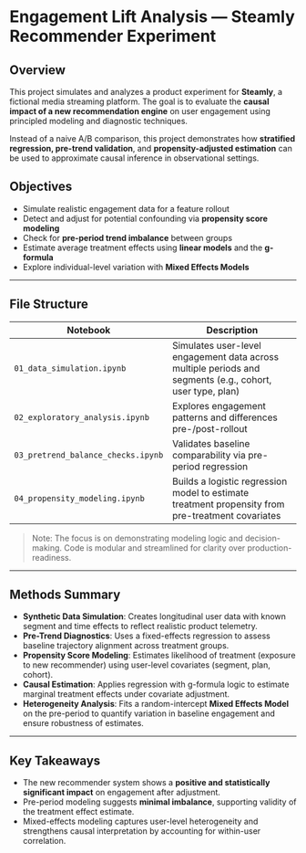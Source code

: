 # Engagement Lift Analysis — Steamly Recommender Experiment

## Overview

This project simulates and analyzes a product experiment for **Steamly**, a fictional media streaming platform. The goal is to evaluate the **causal impact of a new recommendation engine** on user engagement using principled modeling and diagnostic techniques.

Instead of a naive A/B comparison, this project demonstrates how **stratified regression, pre-trend validation**, and **propensity-adjusted estimation** can be used to approximate causal inference in observational settings.

## Objectives

- Simulate realistic engagement data for a feature rollout
- Detect and adjust for potential confounding via **propensity score modeling**
- Check for **pre-period trend imbalance** between groups
- Estimate average treatment effects using **linear models** and the **g-formula**
- Explore individual-level variation with **Mixed Effects Models**

---

## File Structure

| Notebook | Description |
|----------|-------------|
| `01_data_simulation.ipynb` | Simulates user-level engagement data across multiple periods and segments (e.g., cohort, user type, plan) |
| `02_exploratory_analysis.ipynb` | Explores engagement patterns and differences pre-/post-rollout |
| `03_pretrend_balance_checks.ipynb` | Validates baseline comparability via pre-period regression |
| `04_propensity_modeling.ipynb` | Builds a logistic regression model to estimate treatment propensity from pre-treatment covariates |

> Note: The focus is on demonstrating modeling logic and decision-making. Code is modular and streamlined for clarity over production-readiness.

---

## Methods Summary

- **Synthetic Data Simulation**: Creates longitudinal user data with known segment and time effects to reflect realistic product telemetry.
- **Pre-Trend Diagnostics**: Uses a fixed-effects regression to assess baseline trajectory alignment across treatment groups.
- **Propensity Score Modeling**: Estimates likelihood of treatment (exposure to new recommender) using user-level covariates (segment, plan, cohort).
- **Causal Estimation**: Applies regression with g-formula logic to estimate marginal treatment effects under covariate adjustment.
- **Heterogeneity Analysis**: Fits a random-intercept **Mixed Effects Model** on the pre-period to quantify variation in baseline engagement and ensure robustness of estimates.

---

## Key Takeaways

- The new recommender system shows a **positive and statistically significant impact** on engagement after adjustment.
- Pre-period modeling suggests **minimal imbalance**, supporting validity of the treatment effect estimate.
- Mixed-effects modeling captures user-level heterogeneity and strengthens causal interpretation by accounting for within-user correlation.

